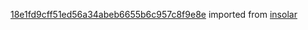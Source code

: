 [18e1fd9cff51ed56a34abeb6655b6c957c8f9e8e](https://github.com/insolar/insolar/commit/18e1fd9cff51ed56a34abeb6655b6c957c8f9e8e) imported from [insolar](https://github.com/insolar/insolar)

